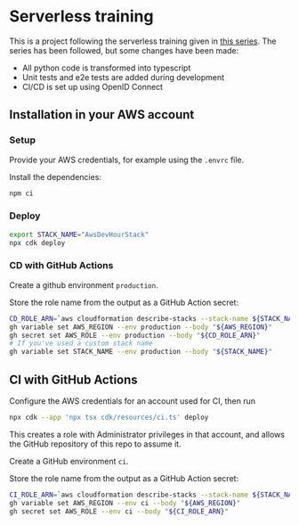 # Serverless training

This is a project following the serverless training given in
[this series](https://pages.awscloud.com/global-traincert-twitch-dev-hour-building-modern-applications.html).
The series has been followed, but some changes have been made:

- All python code is transformed into typescript
- Unit tests and e2e tests are added during development
- CI/CD is set up using OpenID Connect

## Installation in your AWS account

### Setup

Provide your AWS credentials, for example using the `.envrc` file.

Install the dependencies:

```bash
npm ci
```

### Deploy

```bash
export STACK_NAME="AwsDevHourStack"
npx cdk deploy
```

### CD with GitHub Actions

Create a github environment `production`.

Store the role name from the output as a GitHub Action secret:

```bash
CD_ROLE_ARN=`aws cloudformation describe-stacks --stack-name ${STACK_NAME:-AwsDevHourStack} | jq -r '.Stacks[0].Outputs[] | select(.OutputKey == "cdRoleArn") | .OutputValue' | sed -E 's/\/$//g'`
gh variable set AWS_REGION --env production --body "${AWS_REGION}"
gh secret set AWS_ROLE --env production --body "${CD_ROLE_ARN}"
# If you've used a custom stack name
gh variable set STACK_NAME --env production --body "${STACK_NAME}"
```

## CI with GitHub Actions

Configure the AWS credentials for an account used for CI, then run

```bash
npx cdk --app 'npx tsx cdk/resources/ci.ts' deploy
```

This creates a role with Administrator privileges in that account, and allows
the GitHub repository of this repo to assume it.

Create a GitHub environment `ci`.

Store the role name from the output as a GitHub Action secret:

```bash
CI_ROLE_ARN=`aws cloudformation describe-stacks --stack-name ${STACK_NAME:-AwsDevHourStack}-ci | jq -r '.Stacks[0].Outputs[] | select(.OutputKey == "roleArn") | .OutputValue' | sed -E 's/\/$//g'`
gh variable set AWS_REGION --env ci --body "${AWS_REGION}"
gh secret set AWS_ROLE --env ci --body "${CI_ROLE_ARN}"
```
